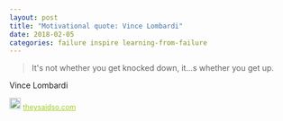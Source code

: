 ```yaml
---
layout: post
title: "Motivational quote: Vince Lombardi"
date: 2018-02-05
categories: failure inspire learning-from-failure
---
```

> It's not whether you get knocked down, it...s whether you get up.

Vince Lombardi

<span style="z-index:50;font-size:0.9em;"><img src="https://theysaidso.com/branding/theysaidso.png" height="20" width="20" alt="theysaidso.com"/><a href="https://theysaidso.com" title="Powered by quotes from theysaidso.com" style="color: #9fcc25; margin-left: 4px; vertical-align: middle;">theysaidso.com</a></span>
